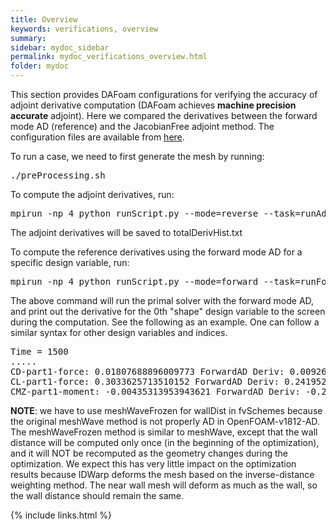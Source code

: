 ```yaml
---
title: Overview
keywords: verifications, overview
summary: 
sidebar: mydoc_sidebar
permalink: mydoc_verifications_overview.html
folder: mydoc
---
```


This section provides DAFoam configurations for verifying the accuracy of adjoint derivative computation (DAFoam achieves **machine precision accurate** adjoint). Here we compared the derivatives between the forward mode AD (reference) and the JacobianFree adjoint method. The configuration files are available from [here](https://github.com/DAFoam/verifications). 

To run a case, we need to first generate the mesh by running:

<pre>
./preProcessing.sh
</pre>

To compute the adjoint derivatives, run:

<pre>
mpirun -np 4 python runScript.py --mode=reverse --task=runAdjoint
</pre>

The adjoint derivatives will be saved to totalDerivHist.txt

To compute the reference derivatives using the forward mode AD for a specific design variable, run: 

<pre>
mpirun -np 4 python runScript.py --mode=forward --task=runForwardAD --dvName="shape" --seedIndex=0
</pre>

The above command will run the primal solver with the forward mode AD, and print out the derivative for the 0th "shape" design variable to the screen during the computation. See the following as an example. One can follow a similar syntax for other design variables and indices.

<pre>
Time = 1500
.....
CD-part1-force: 0.01807688896009773 ForwardAD Deriv: 0.009260839088106314
CL-part1-force: 0.3033625713510152 ForwardAD Deriv: 0.2419525437248765
CMZ-part1-moment: -0.00435313953943621 ForwardAD Deriv: -0.2192473028507385
</pre>

**NOTE**: we have to use meshWaveFrozen for wallDist in fvSchemes because the original meshWave method is not properly AD in OpenFOAM-v1812-AD. The meshWaveFrozen method is similar to meshWave, except that the wall distance will be computed only once (in the beginning of the optimization), and it will NOT be recomputed as the geometry changes during the optimization. We expect this has very little impact on the optimization results because IDWarp deforms the mesh based on the inverse-distance weighting method. The near wall mesh will deform as much as the wall, so the wall distance should remain the same.

{% include links.html %}
